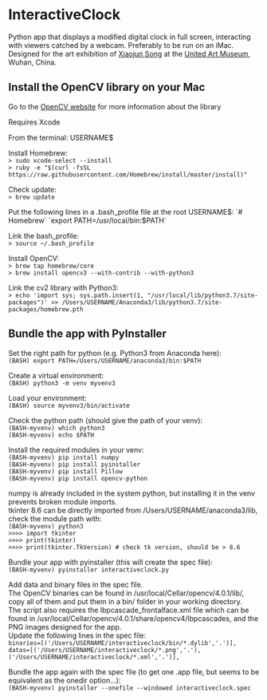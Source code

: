 # InteractiveClock
Python app that displays a modified digital clock in full screen, interacting with viewers catched by a webcam. Preferably to be run on an iMac. Designed for the art exhibition of [Xiaojun Song](http://xiaojunsong.net) at the [United Art Museum](http://www.whuam.com/#/show/detail?id=2cb86e56-83b0-47b6-8159-2d260147ee34), Wuhan, China.

Install the OpenCV library on your Mac
--------------------------------------
Go to the [OpenCV website](https://opencv.org/) for more information about the library

Requires Xcode

From the terminal: USERNAME$

Install Homebrew:  
`> sudo xcode-select --install`  
`> ruby -e "$(curl -fsSL 	https://raw.githubusercontent.com/Homebrew/install/master/install)"`

Check update:  
`> brew update`

Put the following lines in a .bash_profile file at the root USERNAME$:  
`# Homebrew`  
`export PATH=/usr/local/bin:$PATH`

Link the bash_profile:  
`> source ~/.bash_profile`

Install OpenCV:  
`> brew tap homebrew/core`  
`> brew install opencv3 --with-contrib --with-python3`

Link the cv2 library with Python3:  
`> echo 'import sys; sys.path.insert(1, "/usr/local/lib/python3.7/site-packages")' >> /Users/USERNAME/Anaconda3/lib/python3.7/site-packages/homebrew.pth`

Bundle the app with PyInstaller
-------------------------------
Set the right path for python (e.g. Python3 from Anaconda here):  
`(BASH) export PATH=/Users/USERNAME/anaconda3/bin:$PATH`

Create a virtual environment:  
`(BASH) python3 -m venv myvenv3`

Load your environment:  
`(BASH) source myvenv3/bin/activate`

Check the python path (should give the path of your venv):  
`(BASH-myvenv) which python3`  
`(BASH-myvenv) echo $PATH`

Install the required modules in your venv:  
`(BASH-myvenv) pip install numpy`  
`(BASH-myvenv) pip install pyinstaller`  
`(BASH-myvenv) pip install Pillow`  
`(BASH-myvenv) pip install opencv-python` 

numpy is already included in the system python, but installing it in the venv prevents broken module imports.  
tkinter 8.6 can be directly imported from /Users/USERNAME/anaconda3/lib, check the module path with:  
`(BASH-myvenv) python3`  
`>>>> import tkinter`  
`>>>> print(tkinter)`  
`>>>> print(tkinter.TkVersion) # check tk version, should be > 8.6`

Bundle your app with pyinstaller (this will create the spec file):  
`(BASH-myvenv) pyinstaller interactiveclock.py`

Add data and binary files in the spec file.  
The OpenCV binaries can be found in /usr/local/Cellar/opencv/4.0.1/lib/, copy all of them and put them in a bin/ folder in your working directory.  
The script also requires the lbpcascade_frontalface.xml file which can be found in /usr/local/Cellar/opencv/4.0.1/share/opencv4/lbpcascades, and the PNG images designed for the app.  
Update the following lines in the spec file:  
`binaries=[('/Users/USERNAME/interactiveclock/bin/*.dylib','.')],`  
`datas=[('/Users/USERNAME/interactiveclock/*.png','.'),('/Users/USERNAME/interactiveclock/*.xml','.')],`

Bundle the app again with the spec file (to get one .app file, but seems to be equivalent as the onedir option...):  
`(BASH-myvenv) pyinstaller --onefile --windowed interactiveclock.spec`
